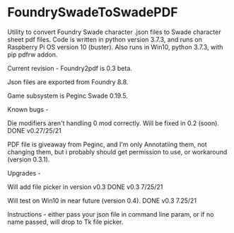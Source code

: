 # FoundrySwadeToSwadePDF
Utility to convert Foundry Swade character .json files to Swade character sheet pdf files.
Code is written in python version 3.7.3, and runs on Raspberry Pi OS version 10 (buster).
Also runs in Win10, python 3.7.3, with pip pdfrw addon.

Current revision - Foundry2pdf is 0.3 beta. 

Json files are exported from Foundry 8.8. 

Game subsystem is Peginc Swade 0.19.5.

Known bugs - 

  Die modifiers aren't handling 0 mod correctly. Will be fixed in 0.2 (soon). DONE v0.27/25/21

  PDF file is giveaway from Peginc, and I'm only Annotatiing them, not changing them, but i probably should get permission to use, or workaround (version 0.3.1).

Upgrades -

  Will add file picker in version v0.3 DONE v0.3 7/25/21

  Will test on Win10 in near future (version 0.4). DONE v0.3 7.25/21


Instructions - either pass your json file in command line param, or if no name passed, will drop to Tk file picker. 
